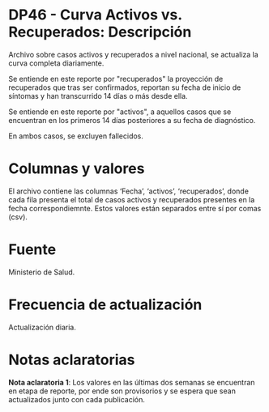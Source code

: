 # DP46 - Curva Activos vs. Recuperados: Descripción
Archivo sobre casos activos y recuperados a nivel nacional, se actualiza la curva completa diariamente. 

Se entiende en este reporte por "recuperados" la proyección de recuperados que tras ser confirmados, reportan su fecha de inicio de síntomas y han transcurrido 14 días o más desde ella.

Se entiende en este reporte por "activos", a aquellos casos que se encuentran en los primeros 14 días posteriores a su fecha de diagnóstico.

En ambos casos, se excluyen fallecidos.

# Columnas y valores
El  archivo contiene las columnas ‘Fecha’, ‘activos’, ‘recuperados’, donde cada fila presenta el total de casos activos y recuperados presentes en la fecha correspondiemnte. Estos valores están separados entre sí por comas (csv).

# Fuente
Ministerio de Salud. 

# Frecuencia de actualización
Actualización diaria. 

# Notas aclaratorias

**Nota aclaratoria 1**:  Los valores en las últimas dos semanas se encuentran en etapa de reporte, por ende son provisorios y se espera que sean actualizados junto con cada publicación.
